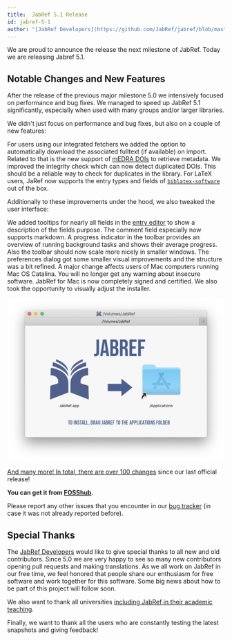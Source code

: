 ```yaml
---
title:  JabRef 5.1 Release 
id: jabref-5-1
author: "[JabRef Developers](https://github.com/JabRef/jabref/blob/master/DEVELOPERS)" 
---
```


We are proud to announce the release the next milestone of JabRef. Today we are releasing Jabref 5.1.

## Notable Changes and New Features

After the release of the previous major milestone 5.0 we intensively focused on performance and bug fixes. We managed to speed up JabRef 5.1 significantly, especially when used with many groups and/or larger libraries.

We didn't just focus on performance and bug fixes, but also on a couple of new features:

For users using our integrated fetchers we added the option to automatically download the associated fulltext (if available) on import. Related to that is the new support of [mEDRA DOIs](https://www.medra.org/) to retrieve metadata. 
We improved the integrity check which can now detect duplicated DOIs. This should be a reliable way to check for duplicates in the library.
For LaTeX users, JaRef now supports the entry types and fields of [`biblatex-software`](https://ctan.org/pkg/biblatex-software) out of the box.

Additionally to these improvements under the hood, we also tweaked the user interface:

We added tooltips for nearly all fields in the [entry editor](https://docs.jabref.org/advanced/entryeditor) to show a description of the fields purpose. The comment field especially now supports markdown.
A progress indicator in the toolbar provides an overview of running background tasks and shows their average progress. Also the toolbar should now scale more nicely in smaller windows.
The preferences dialog got some smaller visual improvements and the structure was a bit refined.
A major change affects users of Mac computers running Mac OS Catalina. You will no longer get any warning about insecure software. JabRef for Mac is now completely signed and certified. We also took the opportunity to visually adjust the installer.

![JabRef 5.1 DMG screen](/img/jabref-5-1-macDmg.png)

[And many more! In total, there are over 100 changes](https://github.com/JabRef/jabref/blob/master/CHANGELOG.md) since our last official release!

**You can get it from [FOSShub](https://www.fosshub.com/JabRef.html).**

Please report any other issues that you encounter in our [bug tracker](https://github.com/JabRef/jabref/issues) (in case it was not already reported before).

## Special Thanks

The [JabRef Developers](https://github.com/JabRef/jabref/blob/master/DEVELOPERS) would like to give special thanks to all new and old contributors. Since 5.0 we are very happy to see so many new contributors opening pull requests and making translations. As we all work on JabRef in our free time, we feel honored that people share our enthusiasm for free software and work together for this software. Some big news about how to be part of this project will follow soon.

We also want to thank all universities [including JabRef in their academic teaching](https://devdocs.jabref.org/teaching).

Finally, we  want to thank all the users who are constantly testing the latest snapshots and giving feedback!
